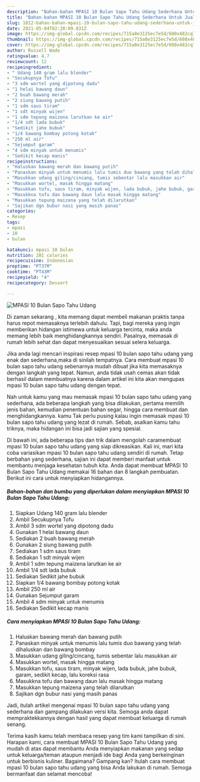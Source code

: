 ```yaml
---
description: "Bahan-bahan MPASI 10 Bulan Sapo Tahu Udang Sederhana Untuk Jualan"
title: "Bahan-bahan MPASI 10 Bulan Sapo Tahu Udang Sederhana Untuk Jualan"
slug: 1012-bahan-bahan-mpasi-10-bulan-sapo-tahu-udang-sederhana-untuk-jualan
date: 2021-05-04T02:28:09.831Z
image: https://img-global.cpcdn.com/recipes/715a8e3125ec7e5d/680x482cq70/mpasi-10-bulan-sapo-tahu-udang-foto-resep-utama.jpg
thumbnail: https://img-global.cpcdn.com/recipes/715a8e3125ec7e5d/680x482cq70/mpasi-10-bulan-sapo-tahu-udang-foto-resep-utama.jpg
cover: https://img-global.cpcdn.com/recipes/715a8e3125ec7e5d/680x482cq70/mpasi-10-bulan-sapo-tahu-udang-foto-resep-utama.jpg
author: Russell Wade
ratingvalue: 4.7
reviewcount: 12
recipeingredient:
- " Udang 140 gram lalu blender"
- "Secukupnya Tofu"
- "3 sdm wortel yang dipotong dadu"
- "1 helai bawang daun"
- "2 buah bawang merah"
- "2 siung bawang putih"
- "1 sdm saus tiram"
- "1 sdt minyak wijen"
- "1 sdm tepung maizena larutkan ke air"
- "1/4 sdt lada bubuk"
- "Sedikit jahe bubuk"
- "1/4 bawang bombay potong kotak"
- "250 ml air"
- "Sejumput garam"
- "4 sdm minyak untuk menumis"
- "Sedikit kecap manis"
recipeinstructions:
- "Haluskan bawang merah dan bawang putih"
- "Panaskan minyak untuk menumis lalu tumis duo bawang yang telah dihaluskan dan bawang bombay"
- "Masukkan udang giling/cincang, tumis sebentar lalu masukkan air"
- "Masukkan wortel, masak hingga matang"
- "Masukkan tofu, saus tiram, minyak wijen, lada bubuk, jahe bubuk, garam, sedikit kecap, lalu koreksi rasa"
- "Masukkna tofu dan bawang daun lalu masak hingga matang"
- "Masukkan tepung maizena yang telah dilarutkan"
- "Sajikan dgn bubur nasi yang masih panas"
categories:
- Resep
tags:
- mpasi
- 10
- bulan

katakunci: mpasi 10 bulan 
nutrition: 201 calories
recipecuisine: Indonesian
preptime: "PT37M"
cooktime: "PT43M"
recipeyield: "4"
recipecategory: Dessert

---
```



![MPASI 10 Bulan Sapo Tahu Udang](https://img-global.cpcdn.com/recipes/715a8e3125ec7e5d/680x482cq70/mpasi-10-bulan-sapo-tahu-udang-foto-resep-utama.jpg)

Di zaman  sekarang , kita memang dapat membeli makanan praktis tanpa harus repot memasaknya terlebih dahulu. Tapi, bagi mereka yang ingin memberikan hidangan istimewa untuk keluarga tercinta, maka anda memang lebih baik menghidangkannya sendiri. Pasalnya, memasak di rumah lebih sehat dan dapat menyesuaikan sesuai selera keluarga.

Jika anda lagi mencari inspirasi resep mpasi 10 bulan sapo tahu udang yang enak dan sederhana,maka di sinilah tempatnya. Cara membuat mpasi 10 bulan sapo tahu udang  sebenarnya mudah dibuat jika kita memasaknya dengan langkah yang tepat. Namun, anda tidak usah cemas akan tidak berhasil dalam membuatnya 
karena dalam artikel ini kita akan mengupas mpasi 10 bulan sapo tahu udang dengan tepat.  



Nah untuk kamu yang mau memasak mpasi 10 bulan sapo tahu udang yang sederhana, ada beberapa langkah yang bisa dilakukan, pertama memilih jenis bahan, kemudian penentuan bahan segar, hingga cara membuat dan menghidangkannya. kamu Tak perlu pusing kalau ingin memasak mpasi 10 bulan sapo tahu udang yang lezat di rumah. Sebab, asalkan kamu  tahu triknya, maka hidangan ini bisa jadi sajian yang spesial.

Di bawah ini, ada beberapa tips dan trik dalam mengolah caramembuat mpasi 10 bulan sapo tahu udang yang siap dikreasikan. Kali ini, mari kita coba variasikan mpasi 10 bulan sapo tahu udang sendiri di rumah. Tetap berbahan yang sederhana, sajian ini dapat memberi manfaat untuk membantu menjaga kesehatan tubuh kita. Anda dapat membuat MPASI 10 Bulan Sapo Tahu Udang memakai 16 bahan dan 8 langkah pembuatan. Berikut ini cara untuk menyiapkan hidangannya.

<!--inarticleads1-->

##### Bahan-bahan dan bumbu yang diperlukan dalam menyiapkan MPASI 10 Bulan Sapo Tahu Udang:

1. Siapkan  Udang 140 gram lalu blender
1. Ambil Secukupnya Tofu
1. Ambil 3 sdm wortel yang dipotong dadu
1. Gunakan 1 helai bawang daun
1. Sediakan 2 buah bawang merah
1. Gunakan 2 siung bawang putih
1. Sediakan 1 sdm saus tiram
1. Sediakan 1 sdt minyak wijen
1. Ambil 1 sdm tepung maizena larutkan ke air
1. Ambil 1/4 sdt lada bubuk
1. Sediakan Sedikit jahe bubuk
1. Siapkan 1/4 bawang bombay potong kotak
1. Ambil 250 ml air
1. Gunakan Sejumput garam
1. Ambil 4 sdm minyak untuk menumis
1. Sediakan Sedikit kecap manis




<!--inarticleads2-->

##### Cara menyiapkan MPASI 10 Bulan Sapo Tahu Udang:

1. Haluskan bawang merah dan bawang putih
1. Panaskan minyak untuk menumis lalu tumis duo bawang yang telah dihaluskan dan bawang bombay
1. Masukkan udang giling/cincang, tumis sebentar lalu masukkan air
1. Masukkan wortel, masak hingga matang
1. Masukkan tofu, saus tiram, minyak wijen, lada bubuk, jahe bubuk, garam, sedikit kecap, lalu koreksi rasa
1. Masukkna tofu dan bawang daun lalu masak hingga matang
1. Masukkan tepung maizena yang telah dilarutkan
1. Sajikan dgn bubur nasi yang masih panas




Jadi, itulah artikel mengenai  mpasi 10 bulan sapo tahu udang  yang sederhana dan gampang dilakukan versi kita. Semoga anda dapat mempraktekkannya dengan hasil yang dapat membuat keluarga di rumah senang. 

Terima kasih kamu telah membaca resep yang tim kami tampilkan di sini. Harapan kami, cara membuat  MPASI 10 Bulan Sapo Tahu Udang yang mudah di atas dapat membantu Anda menyiapkan makanan yang sedap untuk keluarga/teman ataupun menjadi ide bagi Anda yang berkeinginan untuk berbisnis kuliner. Bagaimana? Gampang kan? Itulah cara membuat mpasi 10 bulan sapo tahu udang yang bisa Anda lakukan di rumah. Semoga bermanfaat dan selamat mencoba!

